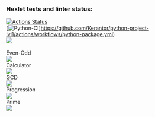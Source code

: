 ### Hexlet tests and linter status:
[![Actions Status](https://github.com/Kerantor/python-project-lvl1/workflows/hexlet-check/badge.svg)](https://github.com/Kerantor/python-project-lvl1/actions)<br>
[![Python-CI](https://github.com/Kerantor/python-project-lvl1/actions/workflows/python-package.yml/badge.svg)]https://github.com/Kerantor/python-project-lvl1/actions/workflows/python-package.yml)<br>
<a href="https://codeclimate.com/github/codeclimate/codeclimate/maintainability"><img src="https://api.codeclimate.com/v1/badges/a99a88d28ad37a79dbf6/maintainability" /></a><br>
<br>Even-Odd</br>
<a href="https://asciinema.org/a/402673" target="_blank"><img src="https://asciinema.org/a/402673.svg" /></a>
<br>Calculator</br>
<a href="https://asciinema.org/a/405535" target="_blank"><img src="https://asciinema.org/a/405535.svg" /></a>
<br>GCD</br>
<a href="https://asciinema.org/a/405830" target="_blank"><img src="https://asciinema.org/a/405830.svg" /></a>
<br>Progression</br>
<a href="https://asciinema.org/a/406011" target="_blank"><img src="https://asciinema.org/a/406011.svg" /></a>
<br>Prime</br>
<a href="https://asciinema.org/a/406037" target="_blank"><img src="https://asciinema.org/a/406037.svg" /></a>

